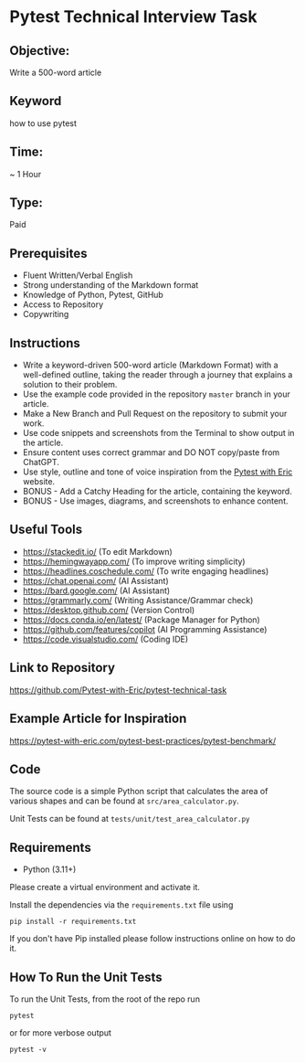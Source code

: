 # Pytest Technical Interview Task

## Objective:  
Write a 500-word article 

## Keyword
how to use pytest

## Time: 
~ 1 Hour

## Type: 
Paid

## Prerequisites
- Fluent Written/Verbal English
- Strong understanding of the Markdown format
- Knowledge of Python, Pytest, GitHub
- Access to Repository
- Copywriting

## Instructions
- Write a keyword-driven 500-word article (Markdown Format) with a well-defined outline, taking the reader through a journey that explains a solution to their problem. 
- Use the example code provided in the repository `master` branch in your article.
- Make a New Branch and Pull Request on the repository to submit your work. 
- Use code snippets and screenshots from the Terminal to show output in the article. 
- Ensure content uses correct grammar and DO NOT copy/paste from ChatGPT.
- Use style, outline and tone of voice inspiration from the [Pytest with Eric](https://pytest-with-eric.com/) website.
- BONUS - Add a Catchy Heading for the article, containing the keyword. 
- BONUS - Use images, diagrams, and screenshots to enhance content.

## Useful Tools
- https://stackedit.io/ (To edit Markdown)
- https://hemingwayapp.com/ (To improve writing simplicity)
- https://headlines.coschedule.com/ (To write engaging headlines)
- https://chat.openai.com/ (AI Assistant)
- https://bard.google.com/ (AI Assistant)
- https://grammarly.com/ (Writing Assistance/Grammar check)
- https://desktop.github.com/ (Version Control)
- https://docs.conda.io/en/latest/ (Package Manager for Python)
- https://github.com/features/copilot (AI Programming Assistance)
- https://code.visualstudio.com/ (Coding IDE)


## Link to Repository
https://github.com/Pytest-with-Eric/pytest-technical-task

## Example Article for Inspiration
https://pytest-with-eric.com/pytest-best-practices/pytest-benchmark/


## Code
The source code is a simple Python script that calculates the area of various shapes and can be found at `src/area_calculator.py`. 

Unit Tests can be found at `tests/unit/test_area_calculator.py`

## Requirements
* Python (3.11+)

Please create a virtual environment and activate it.

Install the dependencies via the `requirements.txt` file using 
```commandline
pip install -r requirements.txt
```
If you don't have Pip installed please follow instructions online on how to do it.

## How To Run the Unit Tests
To run the Unit Tests, from the root of the repo run
```commandline
pytest
```
or for more verbose output
```
pytest -v
```